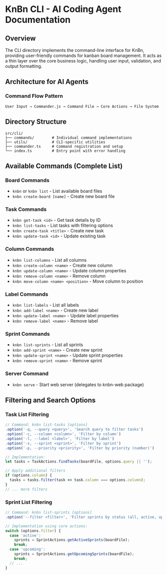 # KnBn CLI - AI Coding Agent Documentation

## Overview
The CLI directory implements the command-line interface for KnBn, providing user-friendly commands for kanban board management. It acts as a thin layer over the core business logic, handling user input, validation, and output formatting.

## Architecture for AI Agents

### Command Flow Pattern
```
User Input → Commander.js → Command File → Core Actions → File System
```

## Directory Structure

```
src/cli/
├── commands/        # Individual command implementations
├── utils/           # CLI-specific utilities
├── commander.ts     # Command registration and setup
└── index.ts         # Entry point with error handling
```

## Available Commands (Complete List)

### Board Commands
- `knbn` or `knbn list` - List available board files
- `knbn create-board [name]` - Create new board file

### Task Commands
- `knbn get-task <id>` - Get task details by ID
- `knbn list-tasks` - List tasks with filtering options
- `knbn create-task <title>` - Create new task
- `knbn update-task <id>` - Update existing task

### Column Commands
- `knbn list-columns` - List all columns
- `knbn create-column <name>` - Create new column
- `knbn update-column <name>` - Update column properties
- `knbn remove-column <name>` - Remove column
- `knbn move-column <name> <position>` - Move column to position

### Label Commands
- `knbn list-labels` - List all labels
- `knbn add-label <name>` - Create new label
- `knbn update-label <name>` - Update label properties
- `knbn remove-label <name>` - Remove label

### Sprint Commands
- `knbn list-sprints` - List all sprints
- `knbn add-sprint <name>` - Create new sprint
- `knbn update-sprint <name>` - Update sprint properties
- `knbn remove-sprint <name>` - Remove sprint

### Server Command
- `knbn serve` - Start web server (delegates to knbn-web package)

## Filtering and Search Options

### Task List Filtering
```typescript
// Command: knbn list-tasks [options]
.option('-q, --query <query>', 'Search query to filter tasks')
.option('-c, --column <column>', 'Filter by column')
.option('-l, --label <label>', 'Filter by label')
.option('-s, --sprint <sprint>', 'Filter by sprint')
.option('-p, --priority <priority>', 'Filter by priority (number)')

// Implementation:
let tasks = TaskActions.findTasks(boardFile, options.query || '');

// Apply additional filters
if (options.column) {
  tasks = tasks.filter(task => task.column === options.column);
}
// ... more filters
```

### Sprint List Filtering
```typescript
// Command: knbn list-sprints [options]
.option('--filter <filter>', 'Filter sprints by status (all, active, upcoming, completed)', 'all')

// Implementation using core actions:
switch (options.filter) {
  case 'active':
    sprints = SprintActions.getActiveSprints(boardFile);
    break;
  case 'upcoming':
    sprints = SprintActions.getUpcomingSprints(boardFile);
    break;
  // ...
}
```